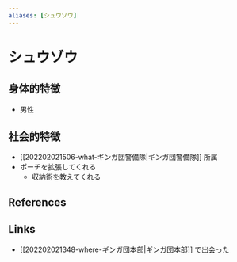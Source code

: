 ```yaml
---
aliases: [シュウゾウ]
---
```

# シュウゾウ

## 身体的特徴

- 男性

## 社会的特徴

- [[202202021506-what-ギンガ団警備隊|ギンガ団警備隊]] 所属
- ポーチを拡張してくれる
	- 収納術を教えてくれる

## References



## Links

- [[202202021348-where-ギンガ団本部|ギンガ団本部]] で出会った
